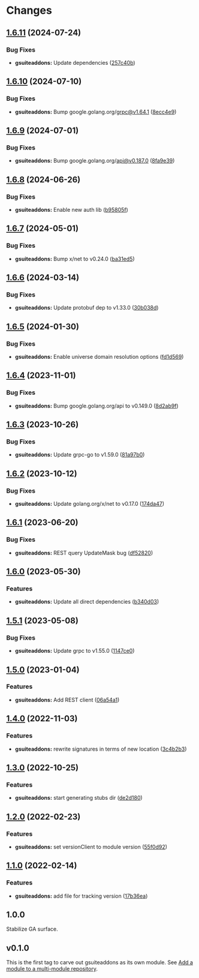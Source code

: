# Changes

## [1.6.11](https://github.com/googleapis/google-cloud-go/compare/gsuiteaddons/v1.6.10...gsuiteaddons/v1.6.11) (2024-07-24)


### Bug Fixes

* **gsuiteaddons:** Update dependencies ([257c40b](https://github.com/googleapis/google-cloud-go/commit/257c40bd6d7e59730017cf32bda8823d7a232758))

## [1.6.10](https://github.com/googleapis/google-cloud-go/compare/gsuiteaddons/v1.6.9...gsuiteaddons/v1.6.10) (2024-07-10)


### Bug Fixes

* **gsuiteaddons:** Bump google.golang.org/grpc@v1.64.1 ([8ecc4e9](https://github.com/googleapis/google-cloud-go/commit/8ecc4e9622e5bbe9b90384d5848ab816027226c5))

## [1.6.9](https://github.com/googleapis/google-cloud-go/compare/gsuiteaddons/v1.6.8...gsuiteaddons/v1.6.9) (2024-07-01)


### Bug Fixes

* **gsuiteaddons:** Bump google.golang.org/api@v0.187.0 ([8fa9e39](https://github.com/googleapis/google-cloud-go/commit/8fa9e398e512fd8533fd49060371e61b5725a85b))

## [1.6.8](https://github.com/googleapis/google-cloud-go/compare/gsuiteaddons/v1.6.7...gsuiteaddons/v1.6.8) (2024-06-26)


### Bug Fixes

* **gsuiteaddons:** Enable new auth lib ([b95805f](https://github.com/googleapis/google-cloud-go/commit/b95805f4c87d3e8d10ea23bd7a2d68d7a4157568))

## [1.6.7](https://github.com/googleapis/google-cloud-go/compare/gsuiteaddons/v1.6.6...gsuiteaddons/v1.6.7) (2024-05-01)


### Bug Fixes

* **gsuiteaddons:** Bump x/net to v0.24.0 ([ba31ed5](https://github.com/googleapis/google-cloud-go/commit/ba31ed5fda2c9664f2e1cf972469295e63deb5b4))

## [1.6.6](https://github.com/googleapis/google-cloud-go/compare/gsuiteaddons/v1.6.5...gsuiteaddons/v1.6.6) (2024-03-14)


### Bug Fixes

* **gsuiteaddons:** Update protobuf dep to v1.33.0 ([30b038d](https://github.com/googleapis/google-cloud-go/commit/30b038d8cac0b8cd5dd4761c87f3f298760dd33a))

## [1.6.5](https://github.com/googleapis/google-cloud-go/compare/gsuiteaddons/v1.6.4...gsuiteaddons/v1.6.5) (2024-01-30)


### Bug Fixes

* **gsuiteaddons:** Enable universe domain resolution options ([fd1d569](https://github.com/googleapis/google-cloud-go/commit/fd1d56930fa8a747be35a224611f4797b8aeb698))

## [1.6.4](https://github.com/googleapis/google-cloud-go/compare/gsuiteaddons/v1.6.3...gsuiteaddons/v1.6.4) (2023-11-01)


### Bug Fixes

* **gsuiteaddons:** Bump google.golang.org/api to v0.149.0 ([8d2ab9f](https://github.com/googleapis/google-cloud-go/commit/8d2ab9f320a86c1c0fab90513fc05861561d0880))

## [1.6.3](https://github.com/googleapis/google-cloud-go/compare/gsuiteaddons/v1.6.2...gsuiteaddons/v1.6.3) (2023-10-26)


### Bug Fixes

* **gsuiteaddons:** Update grpc-go to v1.59.0 ([81a97b0](https://github.com/googleapis/google-cloud-go/commit/81a97b06cb28b25432e4ece595c55a9857e960b7))

## [1.6.2](https://github.com/googleapis/google-cloud-go/compare/gsuiteaddons/v1.6.1...gsuiteaddons/v1.6.2) (2023-10-12)


### Bug Fixes

* **gsuiteaddons:** Update golang.org/x/net to v0.17.0 ([174da47](https://github.com/googleapis/google-cloud-go/commit/174da47254fefb12921bbfc65b7829a453af6f5d))

## [1.6.1](https://github.com/googleapis/google-cloud-go/compare/gsuiteaddons/v1.6.0...gsuiteaddons/v1.6.1) (2023-06-20)


### Bug Fixes

* **gsuiteaddons:** REST query UpdateMask bug ([df52820](https://github.com/googleapis/google-cloud-go/commit/df52820b0e7721954809a8aa8700b93c5662dc9b))

## [1.6.0](https://github.com/googleapis/google-cloud-go/compare/gsuiteaddons/v1.5.1...gsuiteaddons/v1.6.0) (2023-05-30)


### Features

* **gsuiteaddons:** Update all direct dependencies ([b340d03](https://github.com/googleapis/google-cloud-go/commit/b340d030f2b52a4ce48846ce63984b28583abde6))

## [1.5.1](https://github.com/googleapis/google-cloud-go/compare/gsuiteaddons/v1.5.0...gsuiteaddons/v1.5.1) (2023-05-08)


### Bug Fixes

* **gsuiteaddons:** Update grpc to v1.55.0 ([1147ce0](https://github.com/googleapis/google-cloud-go/commit/1147ce02a990276ca4f8ab7a1ab65c14da4450ef))

## [1.5.0](https://github.com/googleapis/google-cloud-go/compare/gsuiteaddons/v1.4.0...gsuiteaddons/v1.5.0) (2023-01-04)


### Features

* **gsuiteaddons:** Add REST client ([06a54a1](https://github.com/googleapis/google-cloud-go/commit/06a54a16a5866cce966547c51e203b9e09a25bc0))

## [1.4.0](https://github.com/googleapis/google-cloud-go/compare/gsuiteaddons/v1.3.0...gsuiteaddons/v1.4.0) (2022-11-03)


### Features

* **gsuiteaddons:** rewrite signatures in terms of new location ([3c4b2b3](https://github.com/googleapis/google-cloud-go/commit/3c4b2b34565795537aac1661e6af2442437e34ad))

## [1.3.0](https://github.com/googleapis/google-cloud-go/compare/gsuiteaddons/v1.2.0...gsuiteaddons/v1.3.0) (2022-10-25)


### Features

* **gsuiteaddons:** start generating stubs dir ([de2d180](https://github.com/googleapis/google-cloud-go/commit/de2d18066dc613b72f6f8db93ca60146dabcfdcc))

## [1.2.0](https://github.com/googleapis/google-cloud-go/compare/gsuiteaddons/v1.1.0...gsuiteaddons/v1.2.0) (2022-02-23)


### Features

* **gsuiteaddons:** set versionClient to module version ([55f0d92](https://github.com/googleapis/google-cloud-go/commit/55f0d92bf112f14b024b4ab0076c9875a17423c9))

## [1.1.0](https://github.com/googleapis/google-cloud-go/compare/gsuiteaddons/v1.0.0...gsuiteaddons/v1.1.0) (2022-02-14)


### Features

* **gsuiteaddons:** add file for tracking version ([17b36ea](https://github.com/googleapis/google-cloud-go/commit/17b36ead42a96b1a01105122074e65164357519e))

## 1.0.0

Stabilize GA surface.

## v0.1.0

This is the first tag to carve out gsuiteaddons as its own module. See
[Add a module to a multi-module repository](https://github.com/golang/go/wiki/Modules#is-it-possible-to-add-a-module-to-a-multi-module-repository).
